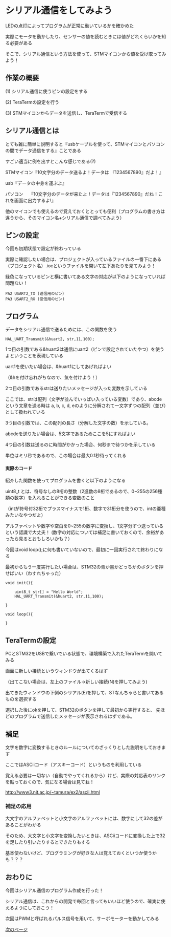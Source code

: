 
# シリアル通信をしてみよう

LEDの点灯によってプログラムが正常に動いているかを確かめた

実際にモータを動かしたり、センサーの値を読むときには値がどれくらいかを知る必要がある

そこで、シリアル通信という方法を使って、STMマイコンから値を受け取ってみよう！

## 作業の概要

(1) シリアル通信に使うピンの設定をする

(2) TeraTermの設定を行う

(3) STMマイコンからデータを送信し、TeraTermで受信する

## シリアル通信とは

とても雑に簡単に説明すると『usbケーブルを使って、STMマイコンとパソコンの間でデータ通信をする』ことである

すごい適当に例を出すとこんな感じである(?)

STMマイコン『10文字分のデータ送るよ！データは 『1234567890』だよ！』

usb『データの中身を運ぶよ』

パソコン　 『10文字分のデータが来たよ！データは『1234567890』だね！これを画面に出力するよ!』

他のマイコンでも使えるので覚えておくととっても便利（プログラムの書き方は違うから、そのマイコン名+シリアル通信で調べてみよう）

## ピンの設定

今回も初期状態で設定が終わっている

実際に確認したい場合は、プロジェクトが入っているファイルの一番下にある
（プロジェクト名）.iocというファイルを開いて左下あたりを見てみよう！

緑色になっているピンと横に書いてある文字の対応が以下のようになっていれば問題ない！

```
PA2 USART2_TX (送信用のピン）
PA3 USART2_RX (受信用のピン)
```

## プログラム

データをシリアル通信で送るためには、この関数を使う

```
HAL_UART_Transmit(&huart2, str,11,100);
```
1つ目の引数である&huart2は通信にuart2（ピンで設定されていたやつ）を使うよということを表現している

uart1を使いたい場合は、&huart1にしてあげればよい

（&hを付け忘れがちなので、気を付けよう！）

2つ目の引数であるstrは送りたいメッセージが入った変数を示している

ここでは、strは配列（文字が並んでいっぱい入っている変数）であり、abcdeという文章を送る時は
a, b, c, d, eのように分解されて一文字ずつの配列（並び）として扱われている

3つ目の引数では、この配列の長さ（分解した文字の数）を示している。

abcdeを送りたい場合は、5文字であるためここを5にすればよい

4つ目の引数は送るのに時間がかかった場合、何秒まで待つかを示している

単位はミリ秒であるので、この場合は最大0.1秒待ってくれる

#### 実際のコード

紹介した関数を使ってプログラムを書くと以下のようになる

uint8_t とは、符号なしの8桁の整数（2進数の8桁であるので、0~255の256種類の数字）を入れることができる変数のこと

（intが符号付32桁でプラスマイナスで1桁、数字で31桁分を使うので、intの亜種みたいなやつだよ）

アルファベットや数字や空白を0~255の数字に変換し、1文字分ずつ送っているという認識で大丈夫！
(数字の対応については補足に書いておくので、余裕があったら見るとおもしろいかも？）

今回はvoid loop();に何も書いていないので、最初に一回実行されて終わりになる

最初からもう一度実行したい場合は、STM32の青か黒かどっちかのボタンを押せばいい（わすれちゃった）

```
void init(){

	uint8_t str[] = "Hello World";
	HAL_UART_Transmit(&huart2, str,11,100);

}

void loop(){
  
}
```

## TeraTermの設定

PCとSTM32をUSBで繋いでいる状態で、環境構築で入れたTeraTermを開いてみる

画面に新しい接続というウィンドウが出てくるはず

（出てこない場合は、左上のファイル→新しい接続(N)を押してみよう)

出てきたウィンドウの下側のシリアル(E)を押して、STなんちゃらと書いてあるものを選択する

選択した後にokを押して、STM32のボタンを押して最初から実行すると、
先ほどのプログラムで送信したメッセージが表示されるはずである。

## 補足

文字を数字に変換するときのルールについてのざっくりとした説明をしておきます

ここではASCiiコード（アスキーコード）というものを利用している

覚える必要は一切ない（自動でやってくれるから）けど、実際の対応表のリンクを貼っておくので、気になる場合は見てね！

http://www3.nit.ac.jp/~tamura/ex2/ascii.html

### 補足の応用

大文字のアルファベットと小文字のアルファベットには、数字にして32の差があることがわかる

そのため、大文字と小文字を変換したいときは、ASCiiコードに変換した上で32を足したり引いたりするとできたりもする

基本使わないけど、プログラミングが好きな人は覚えておくといつか使うかも？？？

## おわりに

今回はシリアル通信のプログラム作成を行った！

シリアル通信は、これからの開発で毎回と言ってもいいほど使うので、確実に使えるようにしておこう！

次回はPWMと呼ばれるパルス信号を用いて、サーボモーターを動かしてみる

[次のページ](13_サーボモーター)
